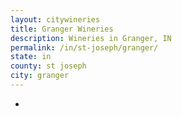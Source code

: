 ```yaml
---
layout: citywineries
title: Granger Wineries
description: Wineries in Granger, IN
permalink: /in/st-joseph/granger/
state: in
county: st joseph
city: granger
---
```

-
